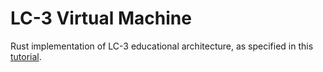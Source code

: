 # LC-3 Virtual Machine

Rust implementation of LC-3 educational architecture, as specified in this [tutorial](https://justinmeiners.github.io/lc3-vm/).
